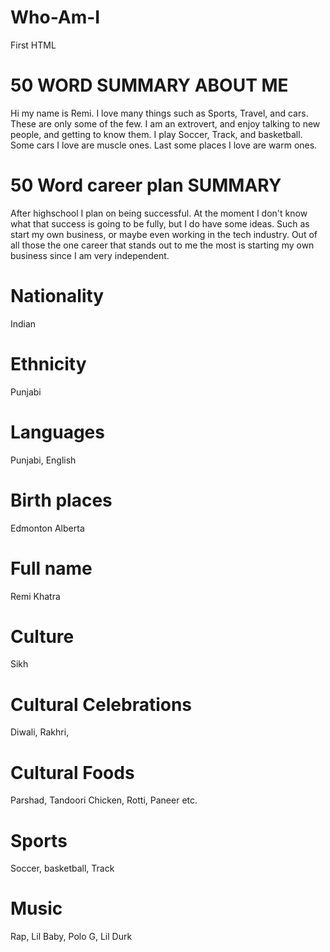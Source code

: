 # Who-Am-I
First HTML


# 50 WORD SUMMARY ABOUT ME
Hi my name is Remi. I love many things such as Sports, Travel, and cars. These are only some of the few. I am an extrovert, and enjoy talking to new people, and getting to know them. I play Soccer, Track, and basketball. Some cars I love are muscle ones. Last some places I love are warm ones.


# 50 Word career plan SUMMARY
After highschool I plan on being successful. At the moment I don't know what that success is going to be fully, but I do have some ideas. Such as start my own business, or maybe even working in the tech industry. Out of all those the one career that stands out to me the most is starting my own business since I am very independent.


# Nationality
Indian


# Ethnicity
Punjabi


# Languages
Punjabi, English


# Birth places
Edmonton Alberta


# Full name
Remi Khatra


# Culture
Sikh


# Cultural Celebrations
Diwali, Rakhri,


# Cultural Foods
Parshad, Tandoori Chicken, Rotti, Paneer etc.


# Sports
Soccer, basketball, Track


# Music
Rap, Lil Baby, Polo G, Lil Durk
